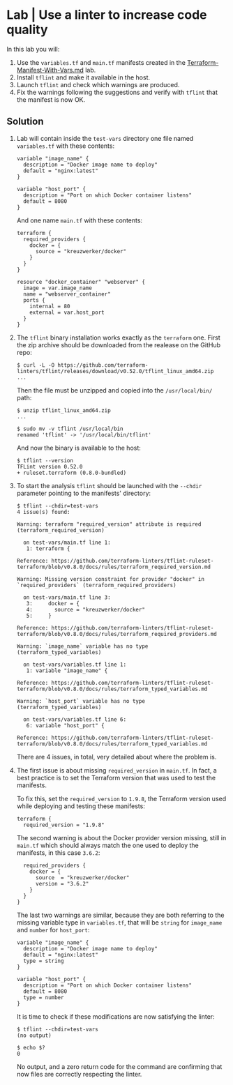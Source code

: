 # Lab | Use a linter to increase code quality

In this lab you will:

1. Use the `variables.tf` and `main.tf` manifests created in the
   [Terraform-Manifest-With-Vars.md](Terraform-Manifest-With-Vars.md) lab.
2. Install `tflint` and make it available in the host.
3. Launch `tflint` and check which warnings are produced.
4. Fix the warnings following the suggestions and verify with `tflint` that the
   manifest is now OK.

## Solution

1. Lab will contain inside the `test-vars` directory one file named
   `variables.tf` with these contents:

   ```hcl
   variable "image_name" {
     description = "Docker image name to deploy"
     default = "nginx:latest"
   }

   variable "host_port" {
     description = "Port on which Docker container listens"
     default = 8080
   }
   ```

   And one name `main.tf` with these contents:

   ```hcl
   terraform {
     required_providers {
       docker = {
         source = "kreuzwerker/docker"
       }
     }
   }

   resource "docker_container" "webserver" {
     image = var.image_name
     name = "webserver_container"
     ports {
       internal = 80
       external = var.host_port
     }
   }
   ```

2. The `tflint` binary installation works exactly as the `terraform` one. First
   the zip archive should be downloaded from the realease on the GitHub repo:

   ```console
   $ curl -L -O https://github.com/terraform-linters/tflint/releases/download/v0.52.0/tflint_linux_amd64.zip
   ...
   ```

   Then the file must be unzipped and copied into the `/usr/local/bin/` path:

   ```console
   $ unzip tflint_linux_amd64.zip
   ...

   $ sudo mv -v tflint /usr/local/bin
   renamed 'tflint' -> '/usr/local/bin/tflint'
   ```

   And now the binary is available to the host:

   ```console
   $ tflint --version
   TFLint version 0.52.0
   + ruleset.terraform (0.8.0-bundled)
   ```

3. To start the analysis `tflint` should be launched with the `--chdir`
   parameter pointing to the manifests' directory:

   ```console
   $ tflint --chdir=test-vars
   4 issue(s) found:

   Warning: terraform "required_version" attribute is required (terraform_required_version)

     on test-vars/main.tf line 1:
      1: terraform {

   Reference: https://github.com/terraform-linters/tflint-ruleset-terraform/blob/v0.8.0/docs/rules/terraform_required_version.md

   Warning: Missing version constraint for provider "docker" in `required_providers` (terraform_required_providers)

     on test-vars/main.tf line 3:
      3:     docker = {
      4:       source = "kreuzwerker/docker"
      5:     }

   Reference: https://github.com/terraform-linters/tflint-ruleset-terraform/blob/v0.8.0/docs/rules/terraform_required_providers.md

   Warning: `image_name` variable has no type (terraform_typed_variables)

     on test-vars/variables.tf line 1:
      1: variable "image_name" {

   Reference: https://github.com/terraform-linters/tflint-ruleset-terraform/blob/v0.8.0/docs/rules/terraform_typed_variables.md

   Warning: `host_port` variable has no type (terraform_typed_variables)

     on test-vars/variables.tf line 6:
      6: variable "host_port" {

   Reference: https://github.com/terraform-linters/tflint-ruleset-terraform/blob/v0.8.0/docs/rules/terraform_typed_variables.md
   ```

   There are 4 issues, in total, very detailed about where the problem is.

4. The first issue is about missing `required_version` in `main.tf`. In fact, a
   best practice is to set the Terraform version that was used to test the
   manifests.

   To fix this, set the `required_version` to `1.9.8`, the Terraform version
   used while deploying and testing these manifests:

   ```hcl
   terraform {
     required_version = "1.9.8"
   ```

   The second warning is about the Docker provider version missing, still in
   `main.tf` which should always match the one used to deploy the manifests, in
   this case `3.6.2`:

   ```hcl
     required_providers {
       docker = {
         source  = "kreuzwerker/docker"
         version = "3.6.2"
       }
     }
   }
   ```

   The last two warnings are similar, because they are both referring to the
   missing variable type in `variables.tf`, that will be `string` for
   `image_name` and `number` for `host_port`:

   ```hcl
   variable "image_name" {
     description = "Docker image name to deploy"
     default = "nginx:latest"
     type = string
   }

   variable "host_port" {
     description = "Port on which Docker container listens"
     default = 8080
     type = number
   }
   ```

   It is time to check if these modifications are now satisfying the linter:

   ```console
   $ tflint --chdir=test-vars
   (no output)

   $ echo $?
   0
   ```

   No output, and a zero return code for the command are confirming that now
   files are correctly respecting the linter.
